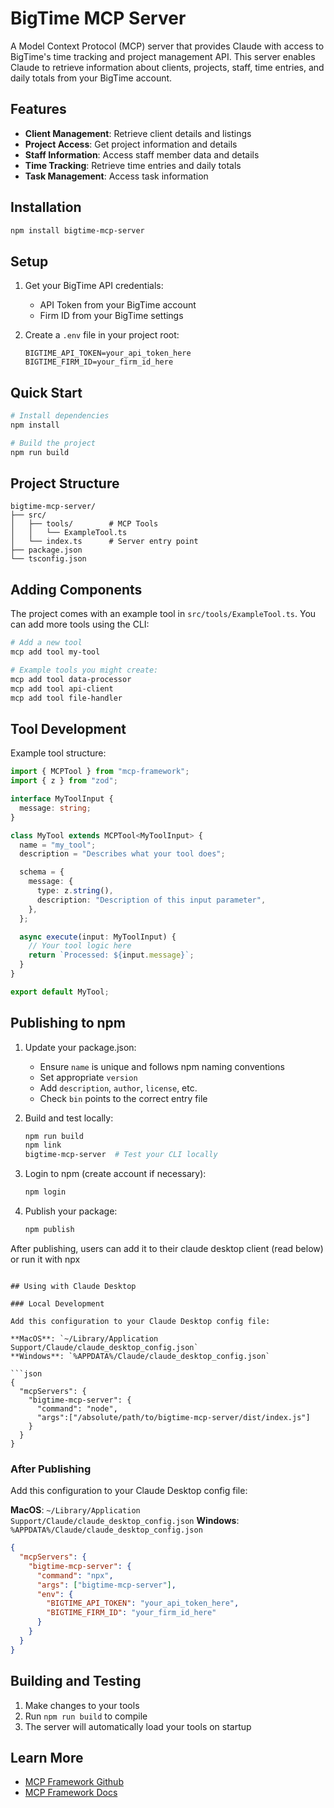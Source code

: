 # BigTime MCP Server

A Model Context Protocol (MCP) server that provides Claude with access to BigTime's time tracking and project management API. This server enables Claude to retrieve information about clients, projects, staff, time entries, and daily totals from your BigTime account.

## Features

- **Client Management**: Retrieve client details and listings
- **Project Access**: Get project information and details
- **Staff Information**: Access staff member data and details
- **Time Tracking**: Retrieve time entries and daily totals
- **Task Management**: Access task information

## Installation

```bash
npm install bigtime-mcp-server
```

## Setup

1. Get your BigTime API credentials:
   - API Token from your BigTime account
   - Firm ID from your BigTime settings

2. Create a `.env` file in your project root:
   ```env
   BIGTIME_API_TOKEN=your_api_token_here
   BIGTIME_FIRM_ID=your_firm_id_here
   ```

## Quick Start

```bash
# Install dependencies
npm install

# Build the project
npm run build
```

## Project Structure

```
bigtime-mcp-server/
├── src/
│   ├── tools/        # MCP Tools
│   │   └── ExampleTool.ts
│   └── index.ts      # Server entry point
├── package.json
└── tsconfig.json
```

## Adding Components

The project comes with an example tool in `src/tools/ExampleTool.ts`. You can add more tools using the CLI:

```bash
# Add a new tool
mcp add tool my-tool

# Example tools you might create:
mcp add tool data-processor
mcp add tool api-client
mcp add tool file-handler
```

## Tool Development

Example tool structure:

```typescript
import { MCPTool } from "mcp-framework";
import { z } from "zod";

interface MyToolInput {
  message: string;
}

class MyTool extends MCPTool<MyToolInput> {
  name = "my_tool";
  description = "Describes what your tool does";

  schema = {
    message: {
      type: z.string(),
      description: "Description of this input parameter",
    },
  };

  async execute(input: MyToolInput) {
    // Your tool logic here
    return `Processed: ${input.message}`;
  }
}

export default MyTool;
```

## Publishing to npm

1. Update your package.json:
   - Ensure `name` is unique and follows npm naming conventions
   - Set appropriate `version`
   - Add `description`, `author`, `license`, etc.
   - Check `bin` points to the correct entry file

2. Build and test locally:
   ```bash
   npm run build
   npm link
   bigtime-mcp-server  # Test your CLI locally
   ```

3. Login to npm (create account if necessary):
   ```bash
   npm login
   ```

4. Publish your package:
   ```bash
   npm publish
   ```

After publishing, users can add it to their claude desktop client (read below) or run it with npx
```

## Using with Claude Desktop

### Local Development

Add this configuration to your Claude Desktop config file:

**MacOS**: `~/Library/Application Support/Claude/claude_desktop_config.json`
**Windows**: `%APPDATA%/Claude/claude_desktop_config.json`

```json
{
  "mcpServers": {
    "bigtime-mcp-server": {
      "command": "node",
      "args":["/absolute/path/to/bigtime-mcp-server/dist/index.js"]
    }
  }
}
```

### After Publishing

Add this configuration to your Claude Desktop config file:

**MacOS**: `~/Library/Application Support/Claude/claude_desktop_config.json`
**Windows**: `%APPDATA%/Claude/claude_desktop_config.json`

```json
{
  "mcpServers": {
    "bigtime-mcp-server": {
      "command": "npx",
      "args": ["bigtime-mcp-server"],
      "env": {
        "BIGTIME_API_TOKEN": "your_api_token_here",
        "BIGTIME_FIRM_ID": "your_firm_id_here"
      }
    }
  }
}
```

## Building and Testing

1. Make changes to your tools
2. Run `npm run build` to compile
3. The server will automatically load your tools on startup

## Learn More

- [MCP Framework Github](https://github.com/QuantGeekDev/mcp-framework)
- [MCP Framework Docs](https://mcp-framework.com)
